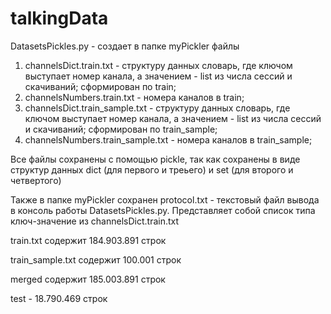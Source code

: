 # talkingData
DatasetsPickles.py - создает в папке myPickler файлы
1. channelsDict.train.txt - структуру данных словарь, где ключом выступает номер канала, а значением - list из числа сессий и скачиваний; сформирован по train;
2. channelsNumbers.train.txt - номера каналов в train;
3. channelsDict.train_sample.txt - структуру данных словарь, где ключом выступает номер канала, а значением - list из числа сессий и скачиваний; сформирован по train_sample;
4. channelsNumbers.train_sample.txt - номера каналов в train_sample;

Все файлы сохранены с помощью pickle, так как сохранены в виде структур данных dict (для первого и треьего) и set (для второго и четвертого) 

Также в папке myPickler сохранен protocol.txt - текстовый файл вывода в консоль работы DatasetsPickles.py. Представляет собой список типа ключ-значение из channelsDict.train.txt


train.txt содержит 184.903.891 строк

train_sample.txt содержит 100.001 строк

merged содержит 185.003.891 строк

test - 18.790.469 строк
